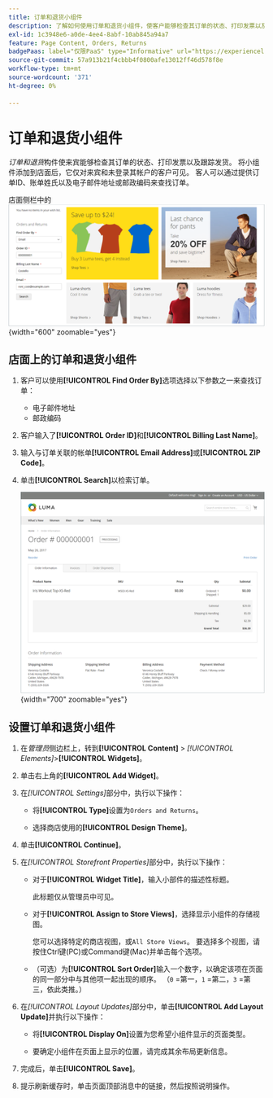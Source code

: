 ```yaml
---
title: 订单和退货小组件
description: 了解如何使用订单和退货小组件，使客户能够检查其订单的状态、打印发票以及跟踪发运。
exl-id: 1c3948e6-a0de-4ee4-8abf-10ab845a94a7
feature: Page Content, Orders, Returns
badgePaas: label="仅限PaaS" type="Informative" url="https://experienceleague.adobe.com/en/docs/commerce/user-guides/product-solutions" tooltip="仅适用于云项目(Adobe管理的PaaS基础架构)和内部部署项目上的Adobe Commerce 。"
source-git-commit: 57a913b21f4cbbb4f0800afe13012ff46d578f8e
workflow-type: tm+mt
source-wordcount: '371'
ht-degree: 0%

---
```


# 订单和退货小组件

_订单和退货_&#x200B;构件使来宾能够检查其订单的状态、打印发票以及跟踪发货。 将小组件添加到店面后，它仅对来宾和未登录其帐户的客户可见。 客人可以通过提供订单ID、账单姓氏以及电子邮件地址或邮政编码来查找订单。

店面侧栏中的![订单和退货小组件](./assets/storefront-widget-orders-returns-sidebar.png){width="600" zoomable="yes"}

## 店面上的订单和退货小组件

1. 客户可以使用&#x200B;**[!UICONTROL Find Order By]**&#x200B;选项选择以下参数之一来查找订单：

   - 电子邮件地址
   - 邮政编码

1. 客户输入了&#x200B;**[!UICONTROL Order ID]**&#x200B;和&#x200B;**[!UICONTROL Billing Last Name]**。

1. 输入与订单关联的帐单&#x200B;**[!UICONTROL Email Address]**&#x200B;或&#x200B;**[!UICONTROL ZIP Code]**。

1. 单击&#x200B;**[!UICONTROL Search]**&#x200B;以检索订单。

   ![店面中显示的订单信息](./assets/storefront-widget-orders-returns-view.png){width="700" zoomable="yes"}

## 设置订单和退货小组件

1. 在&#x200B;_管理员_&#x200B;侧边栏上，转到&#x200B;**[!UICONTROL Content]** > _[!UICONTROL Elements]_>**[!UICONTROL Widgets]**。

1. 单击右上角的&#x200B;**[!UICONTROL Add Widget]**。

1. 在&#x200B;_[!UICONTROL Settings]_&#x200B;部分中，执行以下操作：

   - 将&#x200B;**[!UICONTROL Type]**&#x200B;设置为`Orders and Returns`。

   - 选择商店使用的&#x200B;**[!UICONTROL Design Theme]**。

1. 单击&#x200B;**[!UICONTROL Continue]**。

1. 在&#x200B;_[!UICONTROL Storefront Properties]_&#x200B;部分中，执行以下操作：

   - 对于&#x200B;**[!UICONTROL Widget Title]**，输入小部件的描述性标题。

     此标题仅从管理员中可见。

   - 对于&#x200B;**[!UICONTROL Assign to Store Views]**，选择显示小组件的存储视图。

     您可以选择特定的商店视图，或`All Store Views`。 要选择多个视图，请按住Ctrl键(PC)或Command键(Mac)并单击每个选项。

   - （可选）为&#x200B;**[!UICONTROL Sort Order]**&#x200B;输入一个数字，以确定该项在页面的同一部分中与其他项一起出现的顺序。 （`0` =第一，`1` =第二，`3` =第三，依此类推。）

1. 在&#x200B;_[!UICONTROL Layout Updates]_&#x200B;部分中，单击&#x200B;**[!UICONTROL Add Layout Update]**&#x200B;并执行以下操作：

   - 将&#x200B;**[!UICONTROL Display On]**&#x200B;设置为您希望小组件显示的页面类型。

   - 要确定小组件在页面上显示的位置，请完成其余布局更新信息。

1. 完成后，单击&#x200B;**[!UICONTROL Save]**。

1. 提示刷新缓存时，单击页面顶部消息中的链接，然后按照说明操作。
